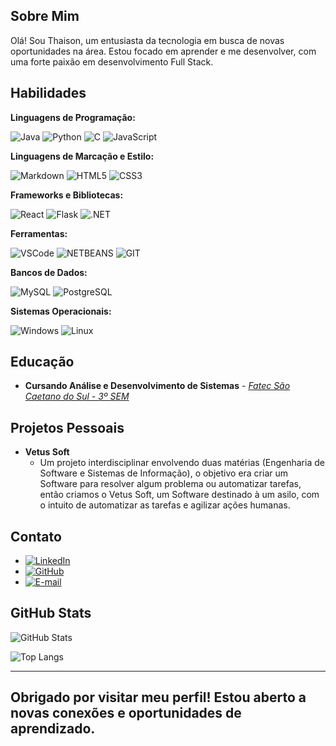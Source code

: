 ## Sobre Mim

Olá! Sou Thaison, um entusiasta da tecnologia em busca de novas oportunidades na área. Estou focado em aprender e me desenvolver, com uma forte paixão em desenvolvimento Full Stack.

## Habilidades
 **Linguagens de Programação:**

 ![Java](https://img.shields.io/badge/java-%23ED8B00.svg?style=for-the-badge&logo=openjdk&logoColor=white)
 ![Python](https://img.shields.io/badge/python-3670A0?style=for-the-badge&logo=python&logoColor=ffdd54)
 ![C](https://img.shields.io/badge/C-00599C?style=for-the-badge&logo=c&logoColor=white)
 ![JavaScript](https://img.shields.io/badge/JavaScript-F7DF1E?style=for-the-badge&logo=javascript&logoColor=black)

 **Linguagens de Marcação e Estilo:**

 ![Markdown](https://img.shields.io/badge/Markdown-000?style=for-the-badge&logo=markdown)
 ![HTML5](https://img.shields.io/badge/HTML5-E34F26?style=for-the-badge&logo=html5&logoColor=white)
 ![CSS3](https://img.shields.io/badge/CSS3-1572B6?style=for-the-badge&logo=css3&logoColor=white)

 **Frameworks e Bibliotecas:**

 ![React](https://img.shields.io/badge/React-20232A?style=for-the-badge&logo=react&logoColor=61DAFB)
 ![Flask](https://img.shields.io/badge/flask-%23000.svg?style=for-the-badge&logo=flask&logoColor=white)
 ![.NET](https://img.shields.io/badge/.NET-5C2D91?style=for-the-badge&logo=.net&logoColor=white)

 **Ferramentas:**

 ![VSCode](https://img.shields.io/badge/VSCODE-007ACC?style=for-the-badge)
 ![NETBEANS](https://img.shields.io/badge/NETBEANS-F5F5F5?style=for-the-badge)
 ![GIT](https://img.shields.io/badge/GIT-FF8C00?style=for-the-badge)

 **Bancos de Dados:**

 ![MySQL](https://img.shields.io/badge/MySQL-00000F?style=for-the-badge&logo=mysql&logoColor=white )
 ![PostgreSQL](https://img.shields.io/badge/PostgreSQL-000?style=for-the-badge&logo=postgresql)

 **Sistemas Operacionais:**

 ![Windows](https://img.shields.io/badge/Windows-000?style=for-the-badge&logo=windows&logoColor=2CA5E0) 
 ![Linux](https://img.shields.io/badge/Linux-000?style=for-the-badge&logo=linux&logoColor=FCC624)

## Educação

- **Cursando Análise e Desenvolvimento de Sistemas** - [*Fatec São Caetano do Sul - 3º SEM*](https://www.fatecsaocaetano.edu.br/)

## Projetos Pessoais

- **Vetus Soft**
  - Um projeto interdisciplinar envolvendo duas matérias (Engenharia de Software e Sistemas de Informação), o objetivo era criar um Software para resolver algum problema ou automatizar tarefas, então criamos o Vetus Soft, um Software destinado à um asilo, com o intuito de automatizar as tarefas e agilizar ações humanas.

## Contato

- [![LinkedIn](https://img.shields.io/badge/LinkedIn-0077B5?style=for-the-badge&logo=linkedin&logoColor=white)](https://www.linkedin.com/in/thaisondf/)
- [![GitHub](https://img.shields.io/badge/GitHub-100000?style=for-the-badge&logo=github&logoColor=white)](https://github.com/thaisondf)
- [![E-mail](https://img.shields.io/badge/-Email-000?style=for-the-badge&logo=microsoft-outlook&logoColor=007BFF)](mailto:thaisondamacenofreitas819@gmail.com)

## GitHub Stats

![GitHub Stats](https://github-readme-stats.vercel.app/api?username=thaisondf&theme=transparent&bg_color=000&border_color=30A3DC&show_icons=true&icon_color=30A3DC&title_color=E94D5F&text_color=FFF)

![Top Langs](https://github-readme-stats-git-masterrstaa-rickstaa.vercel.app/api/top-langs/?username=thaisondf&layout=compact&bg_color=000&border_color=30A3DC&title_color=E94D5F&text_color=FFF)

---
Obrigado por visitar meu perfil! Estou aberto a novas conexões e oportunidades de aprendizado.
---
